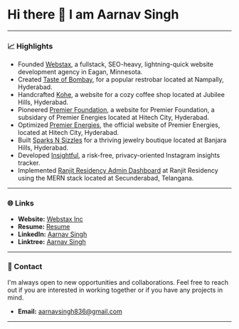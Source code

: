 # Hi there 👋 I am Aarnav Singh
---

### 📈 Highlights
- Founded [Webstax](https://github.com/aarnav1729/webstax), a fullstack, SEO-heavy, lightning-quick website development agency in Eagan, Minnesota.
- Created [Taste of Bombay](https://github.com/aarnav1729/tasteofbombay), for a popular restrobar located at Nampally, Hyderabad.
- Handcrafted [Kohe](https://kohe.netlify.app/), a website for a cozy coffee shop located at Jubilee Hills, Hyderabad.
- Pioneered [Premier Foundation](https://main--premierfoundation.netlify.app/), a website for Premier Foundation, a subsidary of Premier Energies located at Hitech City, Hyderabad.
- Optimized [Premier Energies](https://www.premierenergies.com/), the official website of Premier Energies, located at Hitech City, Hyderabad.
- Built [Sparks N Sizzles](https://github.com/aarnav1729/SnSLandingPage) for a thriving jewelry boutique located at Banjara Hills, Hyderabad.
- Developed [Insightful](https://aarnav1729.github.io/bot/), a risk-free, privacy-oriented Instagram insights tracker.
- Implemented [Ranjit Residency Admin Dashboard](https://github.com/aarnav1729/ranjit-residency-admin) at Ranjit Residency using the MERN stack located at Secunderabad, Telangana.

---

### 🌐 Links
- **Website:** [Webstax Inc](https://webstaxx.netlify.app/)
- **Resume:** [Resume](https://aarated.netlify.app/)
- **LinkedIn:** [Aarnav Singh](https://www.linkedin.com/in/aarnavsinghh)
- **Linktree:** [Aarnav Singh](https://linktr.ee/aarnavsingh)

---

### 📧 Contact
I'm always open to new opportunities and collaborations. Feel free to reach out if you are interested in working together or if you have any projects in mind.
- **Email:** [aarnavsingh836@gmail.com](mailto:aarnavsingh836@gmail.com)

---
